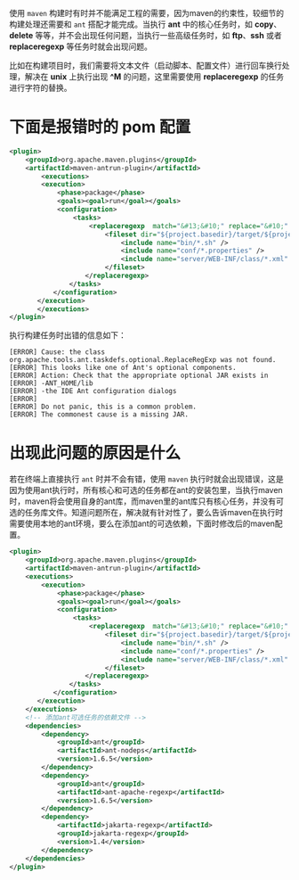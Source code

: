 使用 `maven` 构建时有时并不能满足工程的需要，因为maven的约束性，较细节的构建处理还需要和 `ant` 搭配才能完成。当执行 **ant** 中的核心任务时，如 **copy**、**delete** 等等，并不会出现任何问题，当执行一些高级任务时，如 **ftp**、**ssh** 或者 **replaceregexp** 等任务时就会出现问题。

比如在构建项目时，我们需要将文本文件（启动脚本、配置文件）进行回车换行处理，解决在 **unix** 上执行出现 **\^M** 的问题，这里需要使用 **replaceregexp** 的任务进行字符的替换。

# 下面是报错时的 pom 配置

```xml
<plugin>
    <groupId>org.apache.maven.plugins</groupId>
    <artifactId>maven-antrun-plugin</artifactId>
        <executions>
        <execution>
            <phase>package</phase>
            <goals><goal>run</goal></goals>
            <configuration>
                <tasks>
                    <replaceregexp  match="&#13;&#10;" replace="&#10;" flags="g" byline="false">
                        <fileset dir="${project.basedir}/target/${project.build.finalName}">
                            <include name="bin/*.sh" />
                            <include name="conf/*.properties" />
                            <include name="server/WEB-INF/class/*.xml" />
                        </fileset>
                   </replaceregexp>
               </tasks>
           </configuration>
       </execution>
       </executions>
</plugin>
```

执行构建任务时出错的信息如下：

```
[ERROR] Cause: the class org.apache.tools.ant.taskdefs.optional.ReplaceRegExp was not found.
[ERROR] This looks like one of Ant's optional components.
[ERROR] Action: Check that the appropriate optional JAR exists in
[ERROR] -ANT_HOME/lib
[ERROR] -the IDE Ant configuration dialogs
[ERROR] 
[ERROR] Do not panic, this is a common problem.
[ERROR] The commonest cause is a missing JAR.
```

# 出现此问题的原因是什么

若在终端上直接执行 `ant` 时并不会有错，使用 `maven` 执行时就会出现错误，这是因为使用ant执行时，所有核心和可选的任务都在ant的安装包里，当执行maven时，maven将会使用自身的ant库，而maven里的ant库只有核心任务，并没有可选的任务库文件。知道问题所在，解决就有针对性了，要么告诉maven在执行时需要使用本地的ant环境，要么在添加ant的可选依赖，下面时修改后的maven配置。

```xml
<plugin>
    <groupId>org.apache.maven.plugins</groupId>
    <artifactId>maven-antrun-plugin</artifactId>
    <executions>
        <execution>
            <phase>package</phase>
            <goals><goal>run</goal></goals>
            <configuration>
                <tasks>
                    <replaceregexp  match="&#13;&#10;" replace="&#10;" flags="g" byline="false">
                        <fileset dir="${project.basedir}/target/${project.build.finalName}">
                            <include name="bin/*.sh" />
                            <include name="conf/*.properties" />
                            <include name="server/WEB-INF/class/*.xml" />
                        </fileset>
                   </replaceregexp>
               </tasks>
           </configuration>
       </execution>
    </executions>
    <!-- 添加ant可选任务的依赖文件 -->
    <dependencies>
        <dependency>
            <groupId>ant</groupId>
            <artifactId>ant-nodeps</artifactId>
            <version>1.6.5</version>
        </dependency>
        <dependency>
            <groupId>ant</groupId>
            <artifactId>ant-apache-regexp</artifactId>
            <version>1.6.5</version>
        </dependency>
        <dependency>
            <artifactId>jakarta-regexp</artifactId>
            <groupId>jakarta-regexp</groupId>
            <version>1.4</version>
        </dependency>
    </dependencies>
</plugin>
```